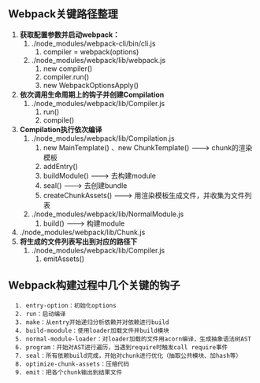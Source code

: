 ## Webpack关键路径整理

1. **获取配置参数并启动webpack：**
   1. ./node_modules/webpack-cli/bin/cli.js 
      1. compiler = webpack(options)
   2. ./node_modules/webpack/lib/webpack.js 
      1. new compiler()
      2. compiler.run()
      3. new WebpackOptionsApply()
2. **依次调用生命周期上的钩子并创建Compilation**
   1. ./node_modules/webpack/lib/Compiler.js
      1. run()
      2. compile()
3. **Compilation执行依次编译**
   1. ./node_modules/webpack/lib/Compilation.js
      1. new MainTemplate() 、new ChunkTemplate() ---> chunk的渲染模板
      2. addEntry()
      3. buildModule() ---> 去构建module
      4. seal() ---> 去创建bundle
      5. createChunkAssets() ---> 用渲染模板生成文件，并收集为文件列表
   2. ./node_modules/webpack/lib/NormalModule.js
      1. build() ---> 构建module
  3. ./node_modules/webpack/lib/Chunk.js
4. **将生成的文件列表写出到对应的路径下**
   1. ./node_modules/webpack/lib/Compiler.js
      1. emitAssets()

## Webpack构建过程中几个关键的钩子

      1. entry-option：初始化options
      2. run：启动编译
      3. make：从entry开始递归分析依赖并对依赖进行build
      4. build-moodule：使用loader加载文件并build模块
      5. normal-module-loader：对loader加载的文件用acorn编译，生成抽象语法树AST
      6. program：开始对AST进行遍历，当遇到require时触发call require事件
      7. seal：所有依赖build完成，开始对chunk进行优化（抽取公共模块、加hash等）
      8. optimize-chunk-assets：压缩代码
      9. emit：把各个chunk输出到结果文件
